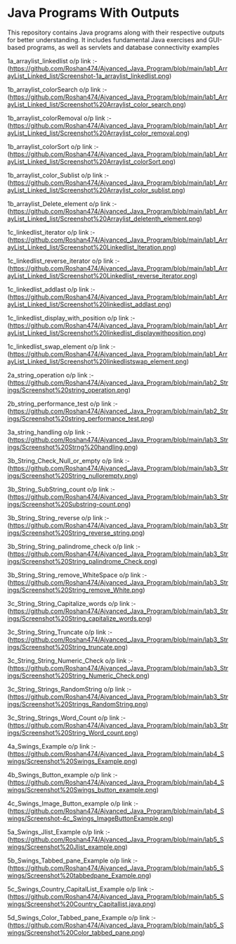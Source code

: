 # Java Programs With Outputs
This repository contains Java programs along with their respective outputs for better understanding. It includes fundamental Java exercises and GUI-based programs, as well as servlets and database connectivity examples

1a_arraylist_linkedlist o/p link :-
(https://github.com/Roshan474/Ajvanced_Java_Program/blob/main/lab1_ArrayList_Linked_list/Screenshot-1a_arraylist_linkedlist.png)

1b_arraylist_colorSearch o/p link :-(https://github.com/Roshan474/Ajvanced_Java_Program/blob/main/lab1_ArrayList_Linked_list/Screenshot%20Arraylist_color_search.png)

1b_arraylist_colorRemoval o/p link :-(https://github.com/Roshan474/Ajvanced_Java_Program/blob/main/lab1_ArrayList_Linked_list/Screenshot%20Arraylist_color_removal.png)

1b_arraylist_colorSort o/p link :-
(https://github.com/Roshan474/Ajvanced_Java_Program/blob/main/lab1_ArrayList_Linked_list/Screenshot%20Arraylist_colorSort.png)

1b_arraylist_color_Sublist o/p link :-(https://github.com/Roshan474/Ajvanced_Java_Program/blob/main/lab1_ArrayList_Linked_list/Screenshot%20Arraylist_color_sublist.png)

1b_arraylist_Delete_element o/p link :-(https://github.com/Roshan474/Ajvanced_Java_Program/blob/main/lab1_ArrayList_Linked_list/Screenshot%20Arraylist_deletenth_element.png)

1c_linkedlist_iterator o/p link :-
(https://github.com/Roshan474/Ajvanced_Java_Program/blob/main/lab1_ArrayList_Linked_list/Screenshot%20Linkedlist_Iteration.png)

1c_linkedlist_reverse_iterator o/p link :-(https://github.com/Roshan474/Ajvanced_Java_Program/blob/main/lab1_ArrayList_Linked_list/Screenshot%20Linkedlist_reverse_iterator.png)

1c_linkedlist_addlast o/p link :-
(https://github.com/Roshan474/Ajvanced_Java_Program/blob/main/lab1_ArrayList_Linked_list/Screenshot%20linkedlist_addlast.png)

1c_linkedlist_display_with_position o/p link :-(https://github.com/Roshan474/Ajvanced_Java_Program/blob/main/lab1_ArrayList_Linked_list/Screenshot%20linkedlist_displaywithposition.png)

1c_linkedlist_swap_element o/p link :-(https://github.com/Roshan474/Ajvanced_Java_Program/blob/main/lab1_ArrayList_Linked_list/Screenshot%20linkedlistswap_element.png)

2a_string_operation o/p link :-
(https://github.com/Roshan474/Ajvanced_Java_Program/blob/main/lab2_Strings/Screenshot%20string_operation.png)

2b_string_performance_test o/p link :-
(https://github.com/Roshan474/Ajvanced_Java_Program/blob/main/lab2_Strings/Screenshot%20string_performance_test.png)

3a_string_handling o/p link :-
(https://github.com/Roshan474/Ajvanced_Java_Program/blob/main/lab3_Strings/Screenshot%20Strng%20handling.png)

3b_String_Check_Null_or_empty o/p link :- 
(https://github.com/Roshan474/Ajvanced_Java_Program/blob/main/lab3_Strings/Screenshot%20String_nullorempty.png)

3b_String_SubString_count o/p link :- 
(https://github.com/Roshan474/Ajvanced_Java_Program/blob/main/lab3_Strings/Screenshot%20Substring-count.png)

3b_String_String_reverse o/p link :- 
(https://github.com/Roshan474/Ajvanced_Java_Program/blob/main/lab3_Strings/Screenshot%20String_reverse_string.png)

3b_String_String_palindrome_check o/p link :- 
(https://github.com/Roshan474/Ajvanced_Java_Program/blob/main/lab3_Strings/Screenshot%20String_palindrome_Check.png)

3b_String_String_remove_WhiteSpace o/p link :- 
(https://github.com/Roshan474/Ajvanced_Java_Program/blob/main/lab3_Strings/Screenshot%20String_remove_White.png)

3c_String_String_Capitalize_words o/p link :- 
(https://github.com/Roshan474/Ajvanced_Java_Program/blob/main/lab3_Strings/Screenshot%20String_capitalize_words.png)

3c_String_String_Truncate o/p link :- 
(https://github.com/Roshan474/Ajvanced_Java_Program/blob/main/lab3_Strings/Screenshot%20String_truncate.png)

3c_String_String_Numeric_Check o/p link :-
(https://github.com/Roshan474/Ajvanced_Java_Program/blob/main/lab3_Strings/Screenshot%20String_Numeric_Check.png)

3c_String_Strings_RandomString o/p link :- 
(https://github.com/Roshan474/Ajvanced_Java_Program/blob/main/lab3_Strings/Screenshot%20Strings_RandomString.png)

3c_String_Strings_Word_Count o/p link :- 
(https://github.com/Roshan474/Ajvanced_Java_Program/blob/main/lab3_Strings/Screenshot%20String_Word_count.png)

4a_Swings_Example o/p link :- 
(https://github.com/Roshan474/Ajvanced_Java_Program/blob/main/lab4_Swings/Screenshot%20Swings_Example.png)

4b_Swings_Button_example o/p link :- 
(https://github.com/Roshan474/Ajvanced_Java_Program/blob/main/lab4_Swings/Screenshot%20Swings_button_example.png)

4c_Swings_Image_Button_example o/p link :- 
(https://github.com/Roshan474/Ajvanced_Java_Program/blob/main/lab4_Swings/Screenshot-4c_Swings_ImageButtonExample.png)

5a_Swings_Jlist_Example o/p link :-
(https://github.com/Roshan474/Ajvanced_Java_Program/blob/main/lab5_Swings/Screenshot%20Jlist_example.png)

5b_Swings_Tabbed_pane_Example o/p link :- 
(https://github.com/Roshan474/Ajvanced_Java_Program/blob/main/lab5_Swings/Screenshot%20tabbedpane_Example.png)

5c_Swings_Country_CapitalList_Example o/p link :- (https://github.com/Roshan474/Ajvanced_Java_Program/blob/main/lab5_Swings/Screenshot%20Country_Capitallist.java.png)

5d_Swings_Color_Tabbed_pane_Example o/p link :- 
(https://github.com/Roshan474/Ajvanced_Java_Program/blob/main/lab5_Swings/Screenshot%20Color_tabbed_pane.png)













